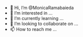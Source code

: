 - 👋 Hi, I’m @MonicaRamabaieda
- 👀 I’m interested in ...
- 🌱 I’m currently learning ...
- 💞️ I’m looking to collaborate on ...
- 📫 How to reach me ...

<!---
MonicaRamabaieda/MonicaRamabaieda is a ✨ special ✨ repository because its `README.md` (this file) appears on your GitHub profile.
You can click the Preview link to take a look at your changes.
--->
